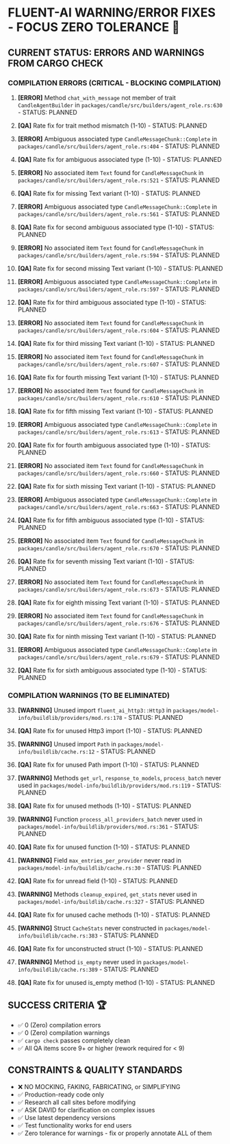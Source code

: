 # FLUENT-AI WARNING/ERROR FIXES - FOCUS ZERO TOLERANCE 🎯

## CURRENT STATUS: ERRORS AND WARNINGS FROM CARGO CHECK

### COMPILATION ERRORS (CRITICAL - BLOCKING COMPILATION)

1. **[ERROR]** Method `chat_with_message` not member of trait `CandleAgentBuilder` in `packages/candle/src/builders/agent_role.rs:630` - STATUS: PLANNED
2. **[QA]** Rate fix for trait method mismatch (1-10) - STATUS: PLANNED

3. **[ERROR]** Ambiguous associated type `CandleMessageChunk::Complete` in `packages/candle/src/builders/agent_role.rs:404` - STATUS: PLANNED  
4. **[QA]** Rate fix for ambiguous associated type (1-10) - STATUS: PLANNED

5. **[ERROR]** No associated item `Text` found for `CandleMessageChunk` in `packages/candle/src/builders/agent_role.rs:521` - STATUS: PLANNED
6. **[QA]** Rate fix for missing Text variant (1-10) - STATUS: PLANNED

7. **[ERROR]** Ambiguous associated type `CandleMessageChunk::Complete` in `packages/candle/src/builders/agent_role.rs:561` - STATUS: PLANNED
8. **[QA]** Rate fix for second ambiguous associated type (1-10) - STATUS: PLANNED  

9. **[ERROR]** No associated item `Text` found for `CandleMessageChunk` in `packages/candle/src/builders/agent_role.rs:594` - STATUS: PLANNED
10. **[QA]** Rate fix for second missing Text variant (1-10) - STATUS: PLANNED

11. **[ERROR]** Ambiguous associated type `CandleMessageChunk::Complete` in `packages/candle/src/builders/agent_role.rs:597` - STATUS: PLANNED
12. **[QA]** Rate fix for third ambiguous associated type (1-10) - STATUS: PLANNED

13. **[ERROR]** No associated item `Text` found for `CandleMessageChunk` in `packages/candle/src/builders/agent_role.rs:604` - STATUS: PLANNED
14. **[QA]** Rate fix for third missing Text variant (1-10) - STATUS: PLANNED

15. **[ERROR]** No associated item `Text` found for `CandleMessageChunk` in `packages/candle/src/builders/agent_role.rs:607` - STATUS: PLANNED
16. **[QA]** Rate fix for fourth missing Text variant (1-10) - STATUS: PLANNED

17. **[ERROR]** No associated item `Text` found for `CandleMessageChunk` in `packages/candle/src/builders/agent_role.rs:610` - STATUS: PLANNED
18. **[QA]** Rate fix for fifth missing Text variant (1-10) - STATUS: PLANNED

19. **[ERROR]** Ambiguous associated type `CandleMessageChunk::Complete` in `packages/candle/src/builders/agent_role.rs:613` - STATUS: PLANNED
20. **[QA]** Rate fix for fourth ambiguous associated type (1-10) - STATUS: PLANNED

21. **[ERROR]** No associated item `Text` found for `CandleMessageChunk` in `packages/candle/src/builders/agent_role.rs:660` - STATUS: PLANNED
22. **[QA]** Rate fix for sixth missing Text variant (1-10) - STATUS: PLANNED

23. **[ERROR]** Ambiguous associated type `CandleMessageChunk::Complete` in `packages/candle/src/builders/agent_role.rs:663` - STATUS: PLANNED
24. **[QA]** Rate fix for fifth ambiguous associated type (1-10) - STATUS: PLANNED

25. **[ERROR]** No associated item `Text` found for `CandleMessageChunk` in `packages/candle/src/builders/agent_role.rs:670` - STATUS: PLANNED
26. **[QA]** Rate fix for seventh missing Text variant (1-10) - STATUS: PLANNED

27. **[ERROR]** No associated item `Text` found for `CandleMessageChunk` in `packages/candle/src/builders/agent_role.rs:673` - STATUS: PLANNED  
28. **[QA]** Rate fix for eighth missing Text variant (1-10) - STATUS: PLANNED

29. **[ERROR]** No associated item `Text` found for `CandleMessageChunk` in `packages/candle/src/builders/agent_role.rs:676` - STATUS: PLANNED
30. **[QA]** Rate fix for ninth missing Text variant (1-10) - STATUS: PLANNED

31. **[ERROR]** Ambiguous associated type `CandleMessageChunk::Complete` in `packages/candle/src/builders/agent_role.rs:679` - STATUS: PLANNED
32. **[QA]** Rate fix for sixth ambiguous associated type (1-10) - STATUS: PLANNED

### COMPILATION WARNINGS (TO BE ELIMINATED)

33. **[WARNING]** Unused import `fluent_ai_http3::Http3` in `packages/model-info/buildlib/providers/mod.rs:178` - STATUS: PLANNED
34. **[QA]** Rate fix for unused Http3 import (1-10) - STATUS: PLANNED

35. **[WARNING]** Unused import `Path` in `packages/model-info/buildlib/cache.rs:12` - STATUS: PLANNED
36. **[QA]** Rate fix for unused Path import (1-10) - STATUS: PLANNED

37. **[WARNING]** Methods `get_url`, `response_to_models`, `process_batch` never used in `packages/model-info/buildlib/providers/mod.rs:119` - STATUS: PLANNED  
38. **[QA]** Rate fix for unused methods (1-10) - STATUS: PLANNED

39. **[WARNING]** Function `process_all_providers_batch` never used in `packages/model-info/buildlib/providers/mod.rs:361` - STATUS: PLANNED
40. **[QA]** Rate fix for unused function (1-10) - STATUS: PLANNED

41. **[WARNING]** Field `max_entries_per_provider` never read in `packages/model-info/buildlib/cache.rs:30` - STATUS: PLANNED
42. **[QA]** Rate fix for unread field (1-10) - STATUS: PLANNED

43. **[WARNING]** Methods `cleanup_expired`, `get_stats` never used in `packages/model-info/buildlib/cache.rs:327` - STATUS: PLANNED
44. **[QA]** Rate fix for unused cache methods (1-10) - STATUS: PLANNED

45. **[WARNING]** Struct `CacheStats` never constructed in `packages/model-info/buildlib/cache.rs:383` - STATUS: PLANNED
46. **[QA]** Rate fix for unconstructed struct (1-10) - STATUS: PLANNED

47. **[WARNING]** Method `is_empty` never used in `packages/model-info/buildlib/cache.rs:389` - STATUS: PLANNED
48. **[QA]** Rate fix for unused is_empty method (1-10) - STATUS: PLANNED

## SUCCESS CRITERIA 🏆

- ✅ 0 (Zero) compilation errors  
- ✅ 0 (Zero) compilation warnings
- ✅ `cargo check` passes completely clean
- ✅ All QA items score 9+ or higher (rework required for < 9)

## CONSTRAINTS & QUALITY STANDARDS

- ❌ NO MOCKING, FAKING, FABRICATING, or SIMPLIFYING
- ✅ Production-ready code only  
- ✅ Research all call sites before modifying
- ✅ ASK DAVID for clarification on complex issues
- ✅ Use latest dependency versions
- ✅ Test functionality works for end users
- ✅ Zero tolerance for warnings - fix or properly annotate ALL of them